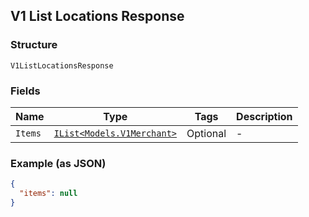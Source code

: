 ## V1 List Locations Response

### Structure

`V1ListLocationsResponse`

### Fields

| Name | Type | Tags | Description |
|  --- | --- | --- | --- |
| `Items` | [`IList<Models.V1Merchant>`](/doc/models/v1-merchant.md) | Optional | - |

### Example (as JSON)

```json
{
  "items": null
}
```

